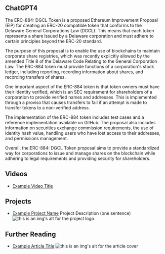 ## ChatGPT4

The ERC-884: DGCL Token is a proposed Ethereum Improvement Proposal (EIP) for creating an ERC-20 compatible token that conforms to the Delaware General Corporations Law (DGCL). This means that each token represents a share issued by a Delaware corporation and must adhere to certain principles beyond the ERC-20 standard. 

The purpose of this proposal is to enable the use of blockchains to maintain corporate share registries, which was recently explicitly allowed by the amended Title 8 of the Delaware Code Relating to the General Corporation Law. The ERC-884 token must provide functions of a corporation's stock ledger, including reporting, recording information about shares, and recording transfers of shares. 

One important aspect of the ERC-884 token is that token owners must have their identity verified, which is an SEC requirement for shareholders of a corporation to provide verified names and addresses. This is implemented through a proviso that causes transfers to fail if an attempt is made to transfer tokens to a non-verified address. 

The implementation of the ERC-884 token includes test cases and a reference implementation available on GitHub. The proposal also includes information on securities exchange commission requirements, the use of identity hash value, handling users who have lost access to their addresses, and permissions management. 

Overall, the ERC-884: DGCL Token proposal aims to provide a standardized way for corporations to issue and manage shares on the blockchain while adhering to legal requirements and providing security for shareholders.

## Videos

- [Example Video Title](https://www.youtube.com/watch?v=TDGq4aeevgY)

## Projects

- [Example Project Name](https://xxxx.xxx/xxxxx) Project Description (one sentence) ![this is an img's alt for the project logo](https://xxxx.xxx/project-logo.xxx)

## Further Reading

- [Example Article Title](https://xxxx.xxx/xxxxx) ![this is an img's alt for the article cover](https://xxxx.xxx/article-cover.xxx)
